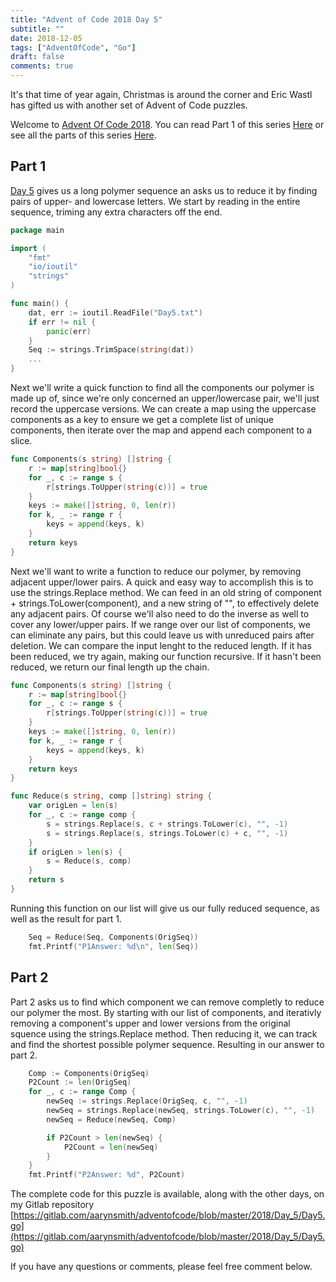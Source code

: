 ```yaml
---
title: "Advent of Code 2018 Day 5"
subtitle: ""
date: 2018-12-05
tags: ["AdventOfCode", "Go"]
draft: false
comments: true
---
```


It's that time of year again, Christmas is around the corner and Eric Wastl has gifted us with another set of Advent of Code puzzles.
<!--more-->
Welcome to [Advent Of Code 2018](https://adventofcode.com/2018/). You can read Part 1 of this series [Here](/blog/advent-of-code-2018-day-1/) or see all the parts of this series [Here](/tags/adventofcode/).
 
## Part 1

[Day 5](https://adventofcode.com/2018/day/4) gives us a long polymer sequence an asks us to reduce it by finding pairs of upper- and lowercase letters. We start by reading in the entire sequence, triming any extra characters off the end.

```go
package main

import (
	"fmt"
	"io/ioutil"
	"strings"
)

func main() {
	dat, err := ioutil.ReadFile("Day5.txt")
	if err != nil {
		panic(err)
	}
	Seq := strings.TrimSpace(string(dat))
    ...
}
```

Next we'll write a quick function to find all the components our polymer is made up of, since we're only concerned an upper/lowercase pair, we'll just record the uppercase versions. We can create a map using the uppercase components as a key to ensure we get a complete list of unique components, then iterate over the map and append each component to a slice.

```go
func Components(s string) []string {
	r := map[string]bool{}
	for _, c := range s {
		r[strings.ToUpper(string(c))] = true
	}
	keys := make([]string, 0, len(r))
	for k, _ := range r {
		keys = append(keys, k)
	}
	return keys
}
```

Next we'll want to write a function to reduce our polymer, by removing adjacent upper/lower pairs. A quick and easy way to accomplish this is to use the strings.Replace method. We can feed in an old string of component + strings.ToLower(component), and a new string of "", to effectively delete any adjacent pairs. Of course we'll also need to do the inverse as well to cover any lower/upper pairs. If we range over our list of components, we can eliminate any pairs, but this could leave us with unreduced pairs after deletion. We can compare the input lenght to the reduced length. If it has been reduced, we try again, making our function recursive. If it hasn't been reduced, we return our final length up the chain. 

```go
func Components(s string) []string {
	r := map[string]bool{}
	for _, c := range s {
		r[strings.ToUpper(string(c))] = true
	}
	keys := make([]string, 0, len(r))
	for k, _ := range r {
		keys = append(keys, k)
	}
	return keys
}
```

```go
func Reduce(s string, comp []string) string {
    var origLen = len(s)
    for _, c := range comp {
        s = strings.Replace(s, c + strings.ToLower(c), "", -1)
        s = strings.Replace(s, strings.ToLower(c) + c, "", -1)
    }
    if origLen > len(s) {
        s = Reduce(s, comp)
    }
    return s
}
```

Running this function on our list will give us our fully reduced sequence, as well as the result for part 1.

```go
	Seq = Reduce(Seq, Components(OrigSeq))
	fmt.Printf("P1Answer: %d\n", len(Seq))
```

## Part 2

Part 2 asks us to find which component we can remove completly to reduce our polymer the most. By starting with our list of components, and iterativly removing a component's upper and lower versions from the original squence using the strings.Replace method. Then reducing it, we can track and find the shortest possible polymer sequence. Resulting in our answer to part 2.

```go
	Comp := Components(OrigSeq)
	P2Count := len(OrigSeq)
	for _, c := range Comp {
		newSeq := strings.Replace(OrigSeq, c, "", -1)
		newSeq = strings.Replace(newSeq, strings.ToLower(c), "", -1)
		newSeq = Reduce(newSeq, Comp)

		if P2Count > len(newSeq) {
			P2Count = len(newSeq)
		}
	}
	fmt.Printf("P2Answer: %d", P2Count)
```

The complete code for this puzzle is available, along with the other days, on my Gitlab repository [https://gitlab.com/aarynsmith/adventofcode/blob/master/2018/Day_5/Day5.go](https://gitlab.com/aarynsmith/adventofcode/blob/master/2018/Day_5/Day5.go)

If you have any questions or comments, please feel free comment below.
